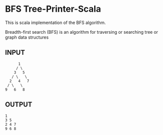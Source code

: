 # BFS Tree-Printer-Scala

This is scala implementation of the BFS algorithm.
 
Breadth-first search (BFS) is an algorithm for traversing or searching tree or graph data structures

INPUT
-
```
      1
     / \
    3   5
   / \   \
  2   4   7
 / \   \
9   6   8
```


OUTPUT
-
```
1
3 5
2 4 7
9 6 8 
```
